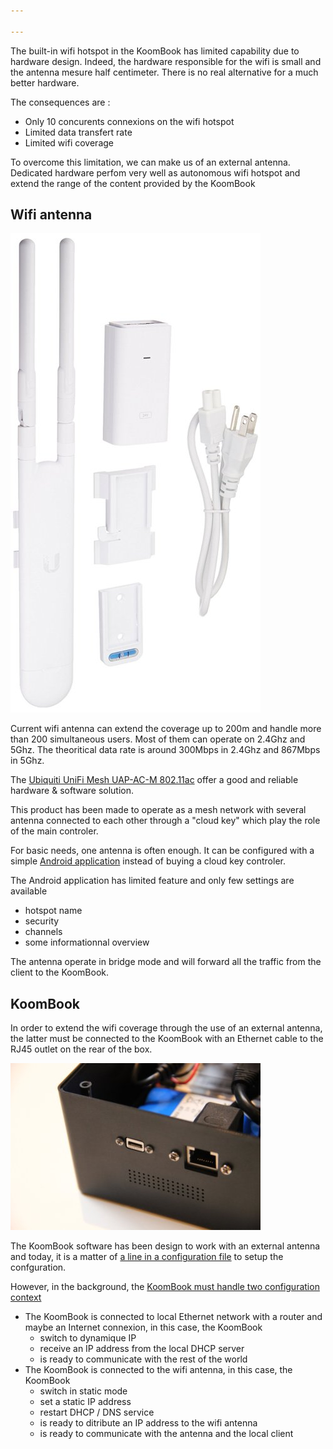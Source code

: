 ```yaml
---

---
```

The built-in wifi hotspot in the KoomBook has limited capability due to hardware design. Indeed, the hardware responsible for the wifi is small and the antenna mesure half centimeter. There is no real alternative for a much better hardware. 

The consequences are : 

* Only 10 concurents connexions on the wifi hotspot
* Limited data transfert rate
* Limited wifi coverage

To overcome this limitation, we can make us of an external antenna. Dedicated hardware perfom very well as autonomous wifi hotspot and extend the range of the content provided by the KoomBook

## Wifi antenna

![](61K0-3+Vl1L._SL1500_.jpg)

Current wifi antenna can extend the coverage up to 200m and handle more than 200 simultaneous users. Most of them can operate on 2.4Ghz and 5Ghz. The theoritical data rate is around 300Mbps in 2.4Ghz and 867Mbps in 5Ghz.

The [Ubiquiti UniFi Mesh UAP-AC-M 802.11ac](https://unifi-mesh.ubnt.com/#home) offer a good and reliable hardware & software solution.

This product has been made to operate as a mesh network with several antenna connected to each other through a "cloud key" which play the role of the main controler. 

For basic needs, one antenna is often enough. It can be configured with a simple [Android application](https://play.google.com/store/apps/details?id=com.ubnt.easyunifi) instead of buying a cloud key controler. 

The Android application has limited feature and only few settings are available

* hotspot name
* security 
* channels
* some informationnal overview

The antenna operate in bridge mode and will forward all the traffic from the client to the KoomBook. 

## KoomBook

In order to extend the wifi coverage through the use of an external antenna, the latter must be connected to the KoomBook with an Ethernet cable to the RJ45 outlet on the rear of the box.

![](IMG_3216.JPG)

The KoomBook software has been design to work with an external antenna and today, it is a matter of [a line in a configuration file](https://github.com/ideascube/ansiblecube/blob/oneUpdateFile/roles/set_custom_fact/files/device_list.fact#L8105) to setup the confguration.

However, in the background, the [KoomBook must handle two configuration context](https://github.com/ideascube/ansiblecube/blob/oneUpdateFile/roles/network-manager/files/add-IP-address-for-external-antenna.sh)

* The KoomBook is connected to local Ethernet network with a router and maybe an Internet connexion, in this case, the KoomBook 
  * switch to dynamique IP
  * receive an IP address from the local DHCP server
  * is ready to communicate with the rest of the world
* The KoomBook is connected to the wifi antenna, in this case, the KoomBook 
  * switch in static mode 
  * set a static IP address
  * restart DHCP / DNS service 
  * is ready to ditribute an IP address to the wifi antenna
  * is ready to communicate with the antenna and the local client